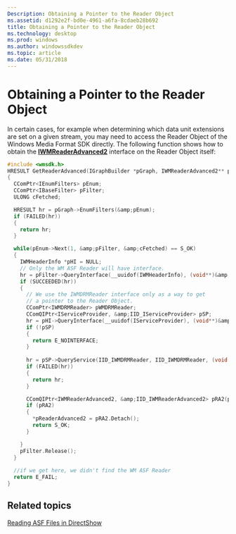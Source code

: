 ```yaml
---
Description: Obtaining a Pointer to the Reader Object
ms.assetid: d1292e2f-bd0e-4961-a6fa-8cdaeb28b692
title: Obtaining a Pointer to the Reader Object
ms.technology: desktop
ms.prod: windows
ms.author: windowssdkdev
ms.topic: article
ms.date: 05/31/2018
---
```


# Obtaining a Pointer to the Reader Object

In certain cases, for example when determining which data unit extensions are set on a given stream, you may need to access the Reader Object of the Windows Media Format SDK directly. The following function shows how to obtain the [**IWMReaderAdvanced2**](https://msdn.microsoft.com/windows/desktop/5d741e49-9fdf-4f8d-9ea1-faaecf879be4) interface on the Reader Object itself:


```C++
#include <wmsdk.h>
HRESULT GetReaderAdvanced(IGraphBuilder *pGraph, IWMReaderAdvanced2** pReaderAdvanced2) 
{
  CComPtr<IEnumFilters> pEnum;
  CComPtr<IBaseFilter> pFilter;
  ULONG cFetched;

  HRESULT hr = pGraph->EnumFilters(&amp;pEnum);
  if (FAILED(hr)) 
  {
    return hr;
  }

  while(pEnum->Next(1, &amp;pFilter, &amp;cFetched) == S_OK)
  {
    IWMHeaderInfo *pHI = NULL;
    // Only the WM ASF Reader will have interface. 
    hr = pFilter->QueryInterface(__uuidof(IWMHeaderInfo), (void**)&amp;pHI);
    if (SUCCEEDED(hr))
    {
      // We use the IWMDRMReader interface only as a way to get
      // a pointer to the Reader Object.
      CComPtr<IWMDRMReader> pWMDRMReader;
      CComQIPtr<IServiceProvider, &amp;IID_IServiceProvider> pSP;
      hr = pHI->QueryInterface(__uuidof(IServiceProvider), (void**)&amp;pSP);
      if (!pSP)
      {
        return E_NOINTERFACE;
      }
      
      hr = pSP->QueryService(IID_IWMDRMReader, IID_IWMDRMReader, (void **) &amp;pWMDRMReader);
      if (FAILED(hr))
      {
        return hr;
      }

      CComQIPtr<IWMReaderAdvanced2, &amp;IID_IWMReaderAdvanced2> pRA2(pWMDRMReader);
      if (pRA2)
      {
        *pReaderAdvanced2 = pRA2.Detach();
        return S_OK;
      }

    }
    pFilter.Release();
  }
  
  //if we get here, we didn't find the WM ASF Reader
  return E_FAIL;
}
```



## Related topics

<dl> <dt>

[Reading ASF Files in DirectShow](reading-asf-files-in-directshow.md)
</dt> </dl>

 

 



